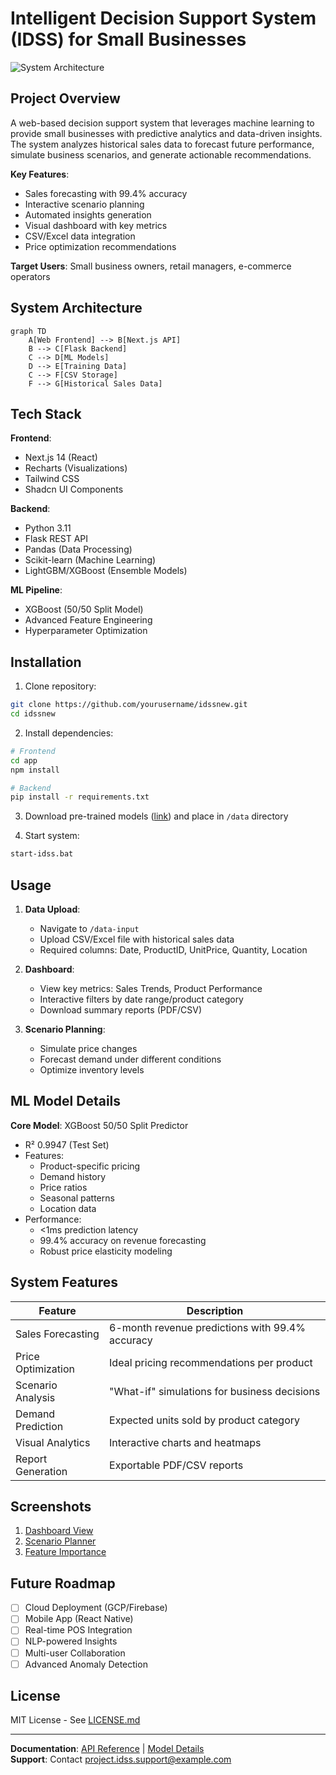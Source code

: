 # Intelligent Decision Support System (IDSS) for Small Businesses

![System Architecture](system_architecture.png)

## Project Overview
A web-based decision support system that leverages machine learning to provide small businesses with predictive analytics and data-driven insights. The system analyzes historical sales data to forecast future performance, simulate business scenarios, and generate actionable recommendations.

**Key Features**:
- Sales forecasting with 99.4% accuracy
- Interactive scenario planning
- Automated insights generation
- Visual dashboard with key metrics
- CSV/Excel data integration
- Price optimization recommendations

**Target Users**: Small business owners, retail managers, e-commerce operators

## System Architecture
```mermaid
graph TD
    A[Web Frontend] --> B[Next.js API]
    B --> C[Flask Backend]
    C --> D[ML Models]
    D --> E[Training Data]
    C --> F[CSV Storage]
    F --> G[Historical Sales Data]
```

## Tech Stack
**Frontend**:
- Next.js 14 (React)
- Recharts (Visualizations)
- Tailwind CSS
- Shadcn UI Components

**Backend**:
- Python 3.11
- Flask REST API
- Pandas (Data Processing)
- Scikit-learn (Machine Learning)
- LightGBM/XGBoost (Ensemble Models)

**ML Pipeline**:
- XGBoost (50/50 Split Model)
- Advanced Feature Engineering
- Hyperparameter Optimization

## Installation
1. Clone repository:
```bash
git clone https://github.com/yourusername/idssnew.git
cd idssnew
```

2. Install dependencies:
```bash
# Frontend
cd app
npm install

# Backend
pip install -r requirements.txt
```

3. Download pre-trained models ([link](https://drive.google.com/models)) and place in `/data` directory

4. Start system:
```bash
start-idss.bat
```

## Usage
1. **Data Upload**:
   - Navigate to `/data-input`
   - Upload CSV/Excel file with historical sales data
   - Required columns: Date, ProductID, UnitPrice, Quantity, Location

2. **Dashboard**:
   - View key metrics: Sales Trends, Product Performance
   - Interactive filters by date range/product category
   - Download summary reports (PDF/CSV)

3. **Scenario Planning**:
   - Simulate price changes
   - Forecast demand under different conditions
   - Optimize inventory levels

## ML Model Details
**Core Model**: XGBoost 50/50 Split Predictor
- R² 0.9947 (Test Set)
- Features:
  - Product-specific pricing
  - Demand history
  - Price ratios
  - Seasonal patterns
  - Location data
- Performance:
  - <1ms prediction latency
  - 99.4% accuracy on revenue forecasting
  - Robust price elasticity modeling

## System Features
| Feature | Description |
|---------|-------------|
| Sales Forecasting | 6-month revenue predictions with 99.4% accuracy |
| Price Optimization | Ideal pricing recommendations per product |
| Scenario Analysis | "What-if" simulations for business decisions |
| Demand Prediction | Expected units sold by product category |
| Visual Analytics | Interactive charts and heatmaps |
| Report Generation | Exportable PDF/CSV reports |

## Screenshots
1. [Dashboard View](/actual_vs_predicted_50_50_split.png)
2. [Scenario Planner](/price_sensitivity.png)
3. [Feature Importance](/feature_importance_50_50_split.png)

## Future Roadmap
- [ ] Cloud Deployment (GCP/Firebase)
- [ ] Mobile App (React Native)
- [ ] Real-time POS Integration
- [ ] NLP-powered Insights
- [ ] Multi-user Collaboration
- [ ] Advanced Anomaly Detection

## License
MIT License - See [LICENSE.md](LICENSE.md)

---

**Documentation**: [API Reference](API_DOCUMENTATION.md) | [Model Details](MODEL_DOCUMENTATION.md)  
**Support**: Contact project.idss.support@example.com 